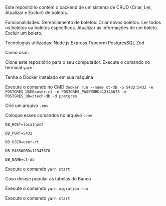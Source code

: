 Este repositório contém o backend de um sistema de CRUD (Criar, Ler, Atualizar e Excluir) de boletos. 

Funcionalidades:
Gerenciamento de boletos:
Criar novos boletos.
Ler todos os boletos ou boletos específicos.
Atualizar as informações de um boleto.
Excluir um boleto.

Tecnologias utilizadas:
Node.js
Express
Typeorm
PostgresSQL
Zod

Como usar:

Clone este repositório para o seu computador.
Execute o comando no terminal `yarn`

Tenha o Docker instalado em sua máquina

Execute o comando no CMD `docker run --name ct-db -p 5432:5432 -e POSTGRES_USER=user-ct -e POSTGRES_PASSWORD=12345678 -e POSTGRES_DB=ctech-db -d postgres`

Crie um arquivo `.env`

Coloque esses comandos no arquivo `.env`

`DB_HOST=localhost`

`DB_PORT=5432`

`DB_USER=user-ct`

`DB_PASSWORD=12345678`

`DB_NAME=ct-db`

Execute o comando `yarn start`

Caso deseje popular as tabelas do Banco

Execute o comando `yarn migration:run`

Execute o comando `yarn start`
